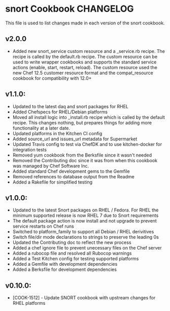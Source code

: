 snort Cookbook CHANGELOG
========================
This file is used to list changes made in each version of the snort cookbook.

## v2.0.0
* Added new snort_service custom resource and a _service.rb recipe. The recipe is called by the default.rb recipe. The custom resource can be used to write wrapper cookbooks and supports the standard service actions (enable, start, restart, reload).  The custom resource used the new Chef 12.5 customer resource format and the compat_resource cookbook for compatibility with 12.0+

## v1.1.0:
* Updated to the latest daq and snort packages for RHEL
* Added Chefspecs for RHEL/Debian platforms
* Moved all install logic into _install.rb recipe which is called by the default recipe. This changes nothing, but prepares things for adding more functionality at a later date.
* Updated platforms in the Kitchen CI config
* Added source_url and issues_url metadata for Supermarket
* Updated Travis config to test via ChefDK and to use kitchen-docker for integration tests
* Removed yum cookbook from the Berksfile since it wasn't needed
* Removed the Contributing doc since it was from when this cookbook was managed by Chef Software Inc.
* Added standard Chef development gems to the Gemfile
* Removed references to database output from the Readme
* Added a Rakefile for simplified testing

## v1.0.0:
* Updated to the latest Snort packages on RHEL / Fedora.  For RHEL the minimum supported release is now RHEL 7 due to Snort requirements
* The default package action is now install and not upgrade to prevent service restarts on Chef runs
* Switched to platform_family to support all Debian / RHEL derivitives
* Switch file/dir mode declarations to strings to preserve the leading 0s
* Updated the Contributing doc to reflect the new process
* Added a chef ignore file to prevent unecessary files on the Chef server
* Added a rubocop file and resolved all Rubocop warnings
* Added a Test Kitchen config for testing supported platforms
* Added a Gemfile with development dependencies
* Added a Berksfile for development dependencies

## v0.10.0:

* [COOK-1512] - Update SNORT cookbook with upstream changes for RHEL
  platforms
